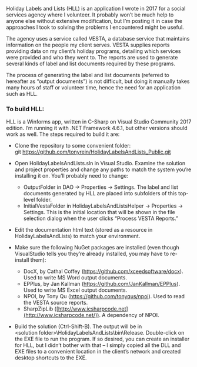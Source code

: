 Holiday Labels and Lists (HLL) is an application I wrote in 2017 for a social services agency where I volunteer. It probably won’t be much help to anyone else without extensive modification, but I’m posting it in case the approaches I took to solving the problems I encountered might be useful.

The agency uses a service called VESTA, a database service that maintains information on the people my client serves. VESTA supplies reports providing data on my client’s holiday programs, detailing which services were provided and who they went to. The reports are used to generate several kinds of label and list documents required by these programs.

The process of generating the label and list documents (referred to hereafter as “output documents”) is not difficult, but doing it manually takes many hours of staff or volunteer time, hence the need for an application such as HLL.

### To build HLL:

HLL is a Winforms app, written in C-Sharp on Visual Studio Community 2017 edition. I’m running it with .NET Framework 4.6.1, but other versions should work as well. The steps required to build it are:

* Clone the repository to some convenient folder: git <https://github.com/tonyrein/HolidayLabelsAndLists_Public.git>
* Open HolidayLabelsAndLists.sln in Visual Studio. Examine the solution and project properties and change any paths to match the system you’re installing it on. You’ll probably need to change:

  * OutputFolder in DAO → Properties → Settings. The label and list documents generated by HLL are placed into subfolders of this top-level folder.
  * InitialVestaFolder in HolidayLabelsAndListsHelper → Properties → Settings. This is the initial location that will be shown in the file selection dialog when the user clicks “Process VESTA Reports.”

* Edit the documentation html text (stored as a resource in HolidayLabelsAndLists) to match your environment.
*  Make sure the following NuGet packages are installed (even though VisualStudio tells you they’re already installed, you may have to re-install them):

    * DocX, by Cathal Coffey (<https://github.com/xceedsoftware/docx>). Used to write MS Word output documents.
    * EPPlus, by Jan Kallman (<https://github.com/JanKallman/EPPlus>). Used to write MS Excel output documents.
    * NPOI, by Tony Qu (<https://github.com/tonyqus/npoi>). Used to read the VESTA source reports.
    * SharpZipLib ([http://www.icsharpcode.net](http://www.icsharpcode.net/)). A dependency of NPOI.

* Build the solution (Ctrl-Shift-B). The output will be in &lt;solution folder&gt;\\HolidayLabelsAndLists\\bin\\Release. Double-click on the EXE file to run the program. If so desired, you can create an installer for HLL, but I didn’t bother with that – I simply copied all the DLL and EXE files to a convenient location in the client’s network and created desktop shortcuts to the EXE.
